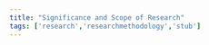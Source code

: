 ```yaml
---
title: "Significance and Scope of Research"
tags: ['research','researchmethodology','stub']
---
```

